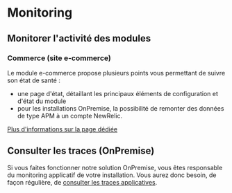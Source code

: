 # Monitoring

## Monitorer l'activité des modules

### Commerce (site e-commerce)

Le module e-commerce propose plusieurs points vous permettant de suivre son état de santé :

- une page d'état, détaillant les principaux éléments de configuration et d'état du module
- pour les installations OnPremise, la possibilité de remonter des données de type APM à un compte NewRelic.

[Plus d'informations sur la page dédiée](commerce.md)

## Consulter les traces (OnPremise)

Si vous faites fonctionner notre solution OnPremise, vous êtes responsable du monitoring applicatif de votre installation. Vous aurez donc besoin, de façon régulière, de [consulter les traces applicatives](../../onpremise/traces.md).